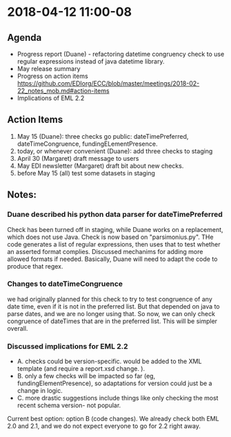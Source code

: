 
# 2018-04-12 11:00-08
## Agenda
* Progress report (Duane) - refactoring datetime congruency check to use regular expressions instead of java datetime library.
* May release summary 
* Progress on action items https://github.com/EDIorg/ECC/blob/master/meetings/2018-02-22_notes_mob.md#action-items
* Implications of EML 2.2

## Action Items
1. May 15 (Duane): three checks go public: dateTimePreferred, dateTimeCongruence, fundingELementPresence. 
1. today, or whenever convenient (Duane): add three checks to staging  
1. April 30 (Margaret) draft message to users
1. May EDI newsletter (Margaret) draft bit about new checks.
1. before May 15 (all) test some datasets in staging

## Notes:
### Duane described his python data parser for dateTimePreferred 
Check has been turned off in staging, while Duane works on a replacement, which does not use Java. 
Check is now based on "parsimonius.py". THe code generates a list of regular expressions, then uses
that to test whether an asserted format complies. Discussed mechanims for adding more allowed formats if needed. Basically, Duane 
will need to adapt the code to produce that regex.

### Changes to dateTimeCongruence 
we had originally planned for this check to try to test congruence of any date time, even if it is not in
the preferred list. But that depended on java to parse dates, and we are no longer using that. So now, we can only check congruence 
of dateTimes that are in the preferred list. This will be simpler overall.

### Discussed implications for EML 2.2 
* A. checks could be version-specific. would be added to the XML template (and require a report.xsd change. ).
* B. only a few checks will be impacted so far (eg, fundingElementPresence), so adaptations for version could just be a change in logic.
* C. more drastic suggestions include things like only checking the most recent schema version- not popular. 

Current best option: option B (code changes). We already check both EML 2.0 and 2.1, and we do not expect everyone to go for 2.2 
right away. 
